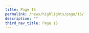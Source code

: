 ```yaml
---
title: Page 15
permalink: /news/highlights/page/15/
description: ""
third_nav_title: Page 15
---
```

